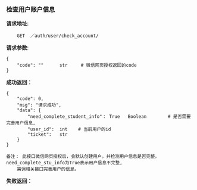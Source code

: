 ### 检查用户账户信息

**请求地址**:
```
    GET  ／auth/user/check_account/
```

**请求参数**:
```
{
    "code": ""      str     # 微信网页授权返回的code
}
```

**成功返回**：
```
{
    "code": 0,
    "msg": "请求成功",
    "data": {
        "need_complete_student_info"： True   Boolean        # 是否需要完善用户信息,
        "user_id":  int    # 当前用户的id
        "ticket":   str
    }
}
```

```
备注： 此接口微信网页授权后，会默认创建用户。并检测用户信息是否完整。need_complete_stu_info为True表示用户信息不完整,
    需调相关接口完善用户的信息。
```


**失败返回**：
```

```